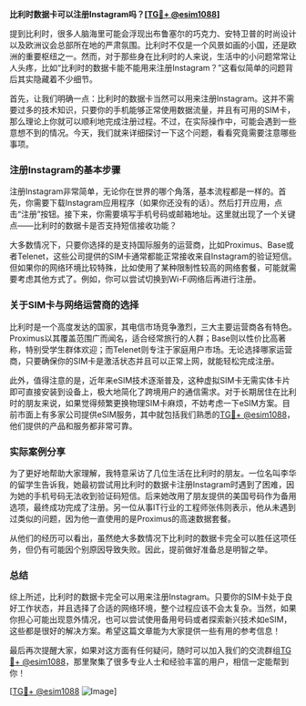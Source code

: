 **比利时数据卡可以注册Instagram吗？[[TG💪+ @esim1088](https://t.me/s/esim1088)]**

提到比利时，很多人脑海里可能会浮现出布鲁塞尔的巧克力、安特卫普的时尚设计以及欧洲议会总部所在地的严肃氛围。比利时不仅是一个风景如画的小国，还是欧洲的重要枢纽之一。然而，对于那些身在比利时的人来说，生活中的小问题常常让人头疼，比如“比利时的数据卡能不能用来注册Instagram？”这看似简单的问题背后其实隐藏着不少细节。

首先，让我们明确一点：比利时的数据卡当然可以用来注册Instagram。这并不需要过多的技术知识，只要你的手机能够正常使用数据流量，并且有可用的SIM卡，那么理论上你就可以顺利地完成注册过程。不过，在实际操作中，可能会遇到一些意想不到的情况。今天，我们就来详细探讨一下这个问题，看看究竟需要注意哪些事项。

### 注册Instagram的基本步骤

注册Instagram非常简单，无论你在世界的哪个角落，基本流程都是一样的。首先，你需要下载Instagram应用程序（如果你还没有的话）。然后打开应用，点击“注册”按钮。接下来，你需要填写手机号码或邮箱地址。这里就出现了一个关键点——比利时的数据卡是否支持短信接收功能？

大多数情况下，只要你选择的是支持国际服务的运营商，比如Proximus、Base或者Telenet，这些公司提供的SIM卡通常都能正常接收来自Instagram的验证短信。但如果你的网络环境比较特殊，比如使用了某种限制性较高的网络套餐，可能就需要考虑其他方式了。例如，你可以尝试切换到Wi-Fi网络后再进行注册。

### 关于SIM卡与网络运营商的选择

比利时是一个高度发达的国家，其电信市场竞争激烈，三大主要运营商各有特色。Proximus以其覆盖范围广而闻名，适合经常旅行的人群；Base则以性价比高著称，特别受学生群体欢迎；而Telenet则专注于家庭用户市场。无论选择哪家运营商，只要确保你的SIM卡是激活状态并且可以正常上网，就能轻松完成注册。

此外，值得注意的是，近年来eSIM技术逐渐普及，这种虚拟SIM卡无需实体卡片即可直接安装到设备上，极大地简化了跨境用户的通信需求。对于长期居住在比利时的朋友来说，如果觉得频繁更换物理SIM卡麻烦，不妨考虑一下eSIM方案。目前市面上有多家公司提供eSIM服务，其中就包括我们熟悉的[TG💪+ @esim1088](https://t.me/s/esim1088)，他们提供的产品和服务都非常可靠。

### 实际案例分享

为了更好地帮助大家理解，我特意采访了几位生活在比利时的朋友。一位名叫李华的留学生告诉我，她最初尝试用比利时的数据卡注册Instagram时遇到了困难，因为她的手机号码无法收到验证码短信。后来她改用了朋友提供的美国号码作为备用选项，最终成功完成了注册。另一位从事IT行业的工程师张伟则表示，他从未遇到过类似的问题，因为他一直使用的是Proximus的高速数据套餐。

从他们的经历可以看出，虽然绝大多数情况下比利时的数据卡完全可以胜任这项任务，但仍有可能因个别原因导致失败。因此，提前做好准备总是明智之举。

### 总结

综上所述，比利时的数据卡完全可以用来注册Instagram。只要你的SIM卡处于良好工作状态，并且选择了合适的网络环境，整个过程应该不会太复杂。当然，如果你担心可能出现意外情况，也可以尝试使用备用号码或者探索新兴技术如eSIM，这些都是很好的解决方案。希望这篇文章能为大家提供一些有用的参考信息！

最后再次提醒大家，如果对这方面有任何疑问，随时可以加入我们的交流群组[TG💪+ @esim1088](https://t.me/s/esim1088)，那里聚集了很多专业人士和经验丰富的用户，相信一定能帮到你！ 

[[TG💪+ @esim1088](https://t.me/s/esim1088) ![Image](https://i.postimg.cc/4NQfJmqS/Snipaste-2025-05-13-00-14-12.png)]